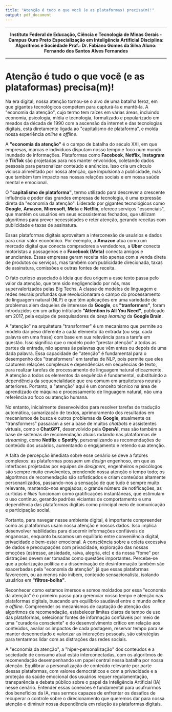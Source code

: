 ```yaml
---
title: "Atenção é tudo o que você (e as plataformas) precisa(m)!"
output: pdf_document
---
```



****
**<p align="center">Instituto Federal de Educação, Ciência e Tecnologia de Minas Gerais - Campus Ouro Preto**
**Especialização em Inteligência Artificial**
**Disciplina: Algoritmos e Sociedade**
**Prof.: Dr. Fabiano Gomes da Silva**
**Aluno:  Fernando dos Santos Alves Fernandes**</p>
****

# Atenção é tudo o que você (e as plataformas) precisa(m)!

Na era digital, nossa atenção tornou-se o alvo de uma batalha feroz, em que gigantes tecnológicos competem para capturá-la e mantê-la. A "economia da atenção", cujo termo tem raízes em várias áreas, incluindo economia, psicologia, mídia e tecnologia, formalizado e popularizado em meados da década de 1990 com a ascensão da internet e das tecnologias digitais, está diretamente ligada ao "capitalismo de plataforma", e molda nossa experiência _online_ e _offline_.

A __"economia da atenção"__ é o campo de batalha do século XXI, em que empresas, marcas e indivíduos disputam nosso tempo e foco num mundo inundado de informações. Plataformas como __Facebook__, __Netflix__, __Instagram__ e __TikTok__ são projetadas para nos manter envolvidos, coletando dados pessoais para personalizar conteúdo e anúncios. Isso cria um círculo vicioso alimentado por nossa atenção, que impulsiona a publicidade, mas que também tem impacto nas nossas relações sociais e em nossa saúde mental e emocional.

O __"capitalismo de plataforma"__, termo utilizado para descrever a crescente influência e poder das grandes empresas de tecnologia, é uma expressão direta da "economia da atenção". Liderado por gigantes tecnológicos como __Google__, __Amazon__, __Microsoft__, __Meta__ e __Netflix__, oferece serviços "essenciais", que mantêm os usuários em seus ecossistemas fechados, que utilizam algoritmos para prever necessidades e reter atenção, gerando receitas com publicidade e taxas de assinatura.

Essas plataformas digitais aproveitam a interconexão de usuários e dados para criar valor econômico. Por exemplo, a __Amazon__ atua como um mercado digital que conecta compradores a vendedores, a __Uber__ conecta motoristas a passageiros e o __Facebook (Meta)__ conecta amigos e anunciantes. Essas empresas geram receita não apenas com a venda direta de produtos ou serviços, mas também com publicidade direcionada, taxas de assinatura, comissões e outras fontes de receita.

O fato curioso associado à ideia que deu origem a esse texto passa pelo valor da atenção, que tem sido negligenciado por nós, mas supervalorizados pelas Big Techs. A classe de modelos de linguagem e redes neurais profundas que revolucionaram o campo do processamento de linguagem natural (NLP) e que têm aplicações em uma variedade de problemas além daqueles de interesse da __Google__, os __"tranformers"__, foram introduzidos em um artigo intitulado **"Attention is All You Need"**, publicado em 2017, pela equipe de pesquisadores de _deep learning_ da __Google Brain__.

A "atenção" na arquitetura "transformer" é um mecanismo que permite ao modelo dar peso diferente a cada elemento da entrada (ou seja, cada palavra em uma frase) com base em sua relevância para a tarefa em questão. Isso significa que o modelo pode "prestar atenção" a todas as partes da entrada, não apenas às palavras que vêm antes ou depois de uma dada palavra. Essa capacidade de "atenção" é fundamental para o desempenho dos "transformers" em tarefas de NLP, pois permite que eles capturem relações complexas e dependências em sequências de texto, para realizar tarefas de processamento de linguagem natural eficazmente. A atenção a todos os elementos da sequência é fundamental, substituindo a dependência da sequencialidade que era comum em arquiteturas neurais anteriores. Portanto, a "atenção" aqui é um conceito técnico na área de aprendizado de máquina e processamento de linguagem natural, não uma referência ao foco ou atenção humana.

No entanto, inicialmente desenvolvidos para resolver tarefas de tradução automática, sumarização de textos, aprimoramento dos resultados em mecanismos de busca e outros problemas da __Google__, atualmente os "transformers" passaram a ser a base de muitos _chatbots_ e assistentes virtuais, como o __ChatGPT__, desenvolvido pela __OpenAI__, mas são também a base de sistemas de recomendação atuais rodando nas plataformas de _streaming_, como __Netflix__ e __Spotify__, personalizando as recomendações de conteúdo dos usuários, aumentando o engajamento e retendo sua atenção.

A falta de percepção imediata sobre esse cenário se deve a fatores complexos: as plataformas possuem um _design_ engenhoso, em que as interfaces projetadas por equipes de _designers_, engenheiros e psicólogos são sempre muito envolventes, prendendo nossa atenção o tempo todo; os algoritmos de recomendação são sofisticados e criam conteúdos altamente personanlizados, passando-nos a sensação de que tudo é sempre muito relevante, mantendo-nos engajados; o grande número de notificações, as curtidas e _likes_ funcionam como gratificações instantâneas, que estimulam o uso contínuo, gerando padrões viciantes de comportamento e uma dependência das plataformas digitais como principal meio de comunicação e participação social.

Portanto, para navegar nesse ambiente digital, é importante compreender como as plataformas usam nossa atenção e nossos dados. Isso implica desenvolver habilidades para discernir informações confiáveis de enganosas, enquanto buscamos um equilíbrio entre conveniência digital, privacidade e bem-estar emocional. A consciência sobre a coleta excessiva de dados e preocupações com privacidade, exploração das nossas emoções (estresse, ansiedade, raiva, alegria, etc) e da nossa "fome" por distrações devem ser tomadas como questões importantes. Percebe-se que a polarização política e a disseminação de desinformação também são exacerbadas pela "economia da atenção", já que essas plataformas favorecem, ou ao menos não inibem, conteúdo sensacionalista, isolando usuários em __"filtros-bolha"__.

Reconhecer como estamos imersos e somos moldados por essa "economia da atenção" é o primeiro passo para gerenciar nosso tempo e atenção nas plataformas digitais, buscando um equilíbrio saudável entre o mundo _online_ e _offline_. Compreender os mecanismos de captação de atenção dos algoritmos de recomendação, estabelecer limites claros de tempo de uso das plataformas, selecionar fontes de informação confiáveis por meio de uma "curadoria consciente" e do desenvolvimento crítico em relação aos conteúdos, avaliar os impactos de cada postagem, reservar tempo para se manter desconectado e valorizar as interações pessoais, são estratégias para tentarmos lidar com as distrações das redes sociais.

A "economia da atenção", a "hiper-personalização" dos conteúdos e a sociedade de consumo atual estão interconectadas, com os algoritmos de recomendação desempenhando um papel central nessa batalha por nossa atenção. Equilibrar a personalização de conteúdo relevante por parte dessas plataformas, com valores democráticos e com a privacidade e a proteção da saúde emocional dos usuários requer regulamentação, transparência e debate público sobre o papel da Inteligência Artificial (IA) nesse cenário. Entender essas conexões é fundamental para usufruirmos dos benefícios da IA, mas sermos capazes de enfrentar os desafios de recuperar o controle sobre o direcionamento que queremos dar para nossa atenção e diminuir nossa dependência em relação às plataformas digitais.
